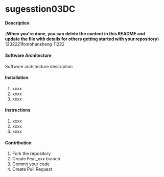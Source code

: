 # sugesstion03DC

#### Description
{**When you're done, you can delete the content in this README and update the file with details for others getting started with your repository**}
1232221fomohansheng
11222
#### Software Architecture
Software architecture description

#### Installation

1.  xxxx
2.  xxxx
3.  xxxx

#### Instructions

1.  xxxx
2.  xxxx
3.  xxxx

#### Contribution

1.  Fork the repository
2.  Create Feat_xxx branch
3.  Commit your code
4.  Create Pull Request



